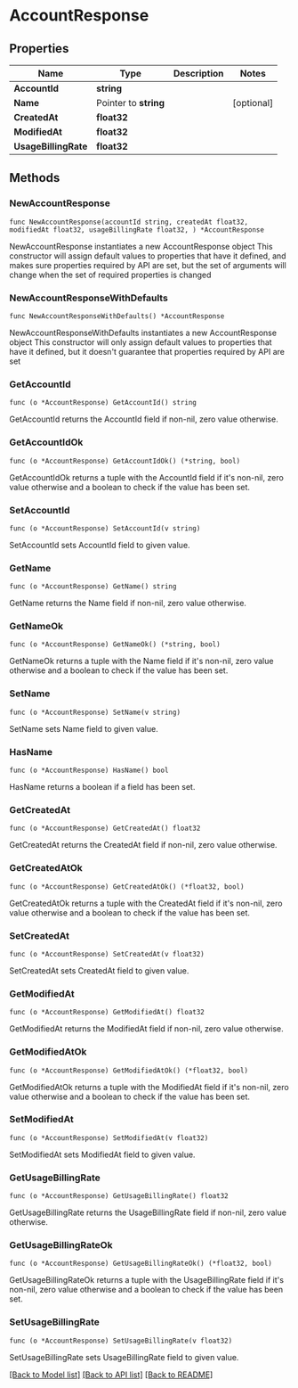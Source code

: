 # AccountResponse

## Properties

Name | Type | Description | Notes
------------ | ------------- | ------------- | -------------
**AccountId** | **string** |  | 
**Name** | Pointer to **string** |  | [optional] 
**CreatedAt** | **float32** |  | 
**ModifiedAt** | **float32** |  | 
**UsageBillingRate** | **float32** |  | 

## Methods

### NewAccountResponse

`func NewAccountResponse(accountId string, createdAt float32, modifiedAt float32, usageBillingRate float32, ) *AccountResponse`

NewAccountResponse instantiates a new AccountResponse object
This constructor will assign default values to properties that have it defined,
and makes sure properties required by API are set, but the set of arguments
will change when the set of required properties is changed

### NewAccountResponseWithDefaults

`func NewAccountResponseWithDefaults() *AccountResponse`

NewAccountResponseWithDefaults instantiates a new AccountResponse object
This constructor will only assign default values to properties that have it defined,
but it doesn't guarantee that properties required by API are set

### GetAccountId

`func (o *AccountResponse) GetAccountId() string`

GetAccountId returns the AccountId field if non-nil, zero value otherwise.

### GetAccountIdOk

`func (o *AccountResponse) GetAccountIdOk() (*string, bool)`

GetAccountIdOk returns a tuple with the AccountId field if it's non-nil, zero value otherwise
and a boolean to check if the value has been set.

### SetAccountId

`func (o *AccountResponse) SetAccountId(v string)`

SetAccountId sets AccountId field to given value.


### GetName

`func (o *AccountResponse) GetName() string`

GetName returns the Name field if non-nil, zero value otherwise.

### GetNameOk

`func (o *AccountResponse) GetNameOk() (*string, bool)`

GetNameOk returns a tuple with the Name field if it's non-nil, zero value otherwise
and a boolean to check if the value has been set.

### SetName

`func (o *AccountResponse) SetName(v string)`

SetName sets Name field to given value.

### HasName

`func (o *AccountResponse) HasName() bool`

HasName returns a boolean if a field has been set.

### GetCreatedAt

`func (o *AccountResponse) GetCreatedAt() float32`

GetCreatedAt returns the CreatedAt field if non-nil, zero value otherwise.

### GetCreatedAtOk

`func (o *AccountResponse) GetCreatedAtOk() (*float32, bool)`

GetCreatedAtOk returns a tuple with the CreatedAt field if it's non-nil, zero value otherwise
and a boolean to check if the value has been set.

### SetCreatedAt

`func (o *AccountResponse) SetCreatedAt(v float32)`

SetCreatedAt sets CreatedAt field to given value.


### GetModifiedAt

`func (o *AccountResponse) GetModifiedAt() float32`

GetModifiedAt returns the ModifiedAt field if non-nil, zero value otherwise.

### GetModifiedAtOk

`func (o *AccountResponse) GetModifiedAtOk() (*float32, bool)`

GetModifiedAtOk returns a tuple with the ModifiedAt field if it's non-nil, zero value otherwise
and a boolean to check if the value has been set.

### SetModifiedAt

`func (o *AccountResponse) SetModifiedAt(v float32)`

SetModifiedAt sets ModifiedAt field to given value.


### GetUsageBillingRate

`func (o *AccountResponse) GetUsageBillingRate() float32`

GetUsageBillingRate returns the UsageBillingRate field if non-nil, zero value otherwise.

### GetUsageBillingRateOk

`func (o *AccountResponse) GetUsageBillingRateOk() (*float32, bool)`

GetUsageBillingRateOk returns a tuple with the UsageBillingRate field if it's non-nil, zero value otherwise
and a boolean to check if the value has been set.

### SetUsageBillingRate

`func (o *AccountResponse) SetUsageBillingRate(v float32)`

SetUsageBillingRate sets UsageBillingRate field to given value.



[[Back to Model list]](../README.md#documentation-for-models) [[Back to API list]](../README.md#documentation-for-api-endpoints) [[Back to README]](../README.md)


